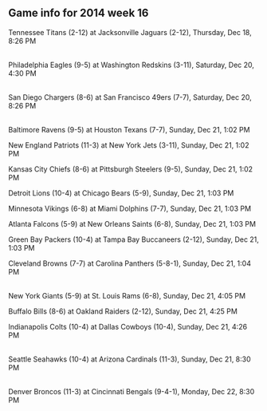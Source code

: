 ## Game info for 2014 week 16
Tennessee Titans (2-12) at Jacksonville Jaguars (2-12), Thursday, Dec 18, 8:26 PM

<br/>Philadelphia Eagles (9-5) at Washington Redskins (3-11), Saturday, Dec 20, 4:30 PM

<br/>San Diego Chargers (8-6) at San Francisco 49ers (7-7), Saturday, Dec 20, 8:26 PM

<br/>Baltimore Ravens (9-5) at Houston Texans (7-7), Sunday, Dec 21, 1:02 PM

New England Patriots (11-3) at New York Jets (3-11), Sunday, Dec 21, 1:02 PM

Kansas City Chiefs (8-6) at Pittsburgh Steelers (9-5), Sunday, Dec 21, 1:02 PM

Detroit Lions (10-4) at Chicago Bears (5-9), Sunday, Dec 21, 1:03 PM

Minnesota Vikings (6-8) at Miami Dolphins (7-7), Sunday, Dec 21, 1:03 PM

Atlanta Falcons (5-9) at New Orleans Saints (6-8), Sunday, Dec 21, 1:03 PM

Green Bay Packers (10-4) at Tampa Bay Buccaneers (2-12), Sunday, Dec 21, 1:03 PM

Cleveland Browns (7-7) at Carolina Panthers (5-8-1), Sunday, Dec 21, 1:04 PM

<br/>New York Giants (5-9) at St. Louis Rams (6-8), Sunday, Dec 21, 4:05 PM

Buffalo Bills (8-6) at Oakland Raiders (2-12), Sunday, Dec 21, 4:25 PM

Indianapolis Colts (10-4) at Dallas Cowboys (10-4), Sunday, Dec 21, 4:26 PM

<br/>Seattle Seahawks (10-4) at Arizona Cardinals (11-3), Sunday, Dec 21, 8:30 PM

<br/>Denver Broncos (11-3) at Cincinnati Bengals (9-4-1), Monday, Dec 22, 8:30 PM

